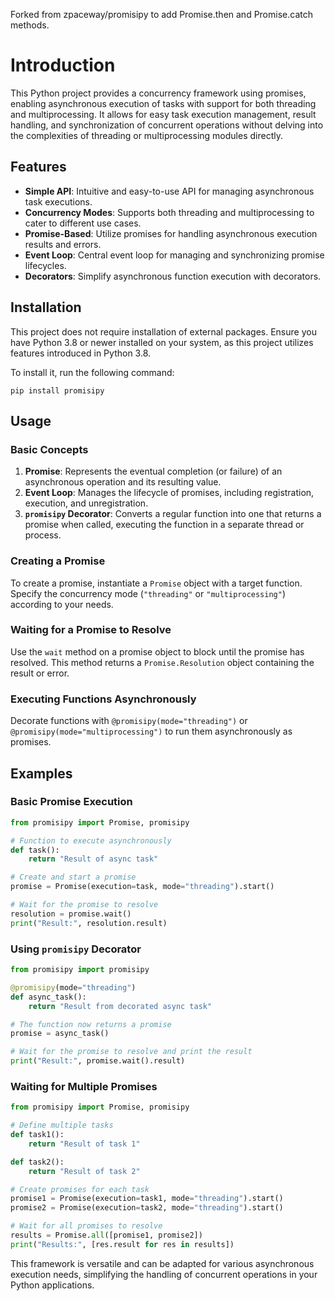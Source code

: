 Forked from zpaceway/promisipy to add Promise.then and Promise.catch methods.

# Introduction

This Python project provides a concurrency framework using promises, enabling asynchronous execution of tasks with support for both threading and multiprocessing. It allows for easy task execution management, result handling, and synchronization of concurrent operations without delving into the complexities of threading or multiprocessing modules directly.

## Features

- **Simple API**: Intuitive and easy-to-use API for managing asynchronous task executions.
- **Concurrency Modes**: Supports both threading and multiprocessing to cater to different use cases.
- **Promise-Based**: Utilize promises for handling asynchronous execution results and errors.
- **Event Loop**: Central event loop for managing and synchronizing promise lifecycles.
- **Decorators**: Simplify asynchronous function execution with decorators.

## Installation

This project does not require installation of external packages. Ensure you have Python 3.8 or newer installed on your system, as this project utilizes features introduced in Python 3.8.

To install it, run the following command:

```
pip install promisipy
```

## Usage

### Basic Concepts

1. **Promise**: Represents the eventual completion (or failure) of an asynchronous operation and its resulting value.
2. **Event Loop**: Manages the lifecycle of promises, including registration, execution, and unregistration.
3. **`promisipy` Decorator**: Converts a regular function into one that returns a promise when called, executing the function in a separate thread or process.

### Creating a Promise

To create a promise, instantiate a `Promise` object with a target function. Specify the concurrency mode (`"threading"` or `"multiprocessing"`) according to your needs.

### Waiting for a Promise to Resolve

Use the `wait` method on a promise object to block until the promise has resolved. This method returns a `Promise.Resolution` object containing the result or error.

### Executing Functions Asynchronously

Decorate functions with `@promisipy(mode="threading")` or `@promisipy(mode="multiprocessing")` to run them asynchronously as promises.

## Examples

### Basic Promise Execution

```python
from promisipy import Promise, promisipy

# Function to execute asynchronously
def task():
    return "Result of async task"

# Create and start a promise
promise = Promise(execution=task, mode="threading").start()

# Wait for the promise to resolve
resolution = promise.wait()
print("Result:", resolution.result)
```

### Using `promisipy` Decorator

```python
from promisipy import promisipy

@promisipy(mode="threading")
def async_task():
    return "Result from decorated async task"

# The function now returns a promise
promise = async_task()

# Wait for the promise to resolve and print the result
print("Result:", promise.wait().result)
```

### Waiting for Multiple Promises

```python
from promisipy import Promise, promisipy

# Define multiple tasks
def task1():
    return "Result of task 1"

def task2():
    return "Result of task 2"

# Create promises for each task
promise1 = Promise(execution=task1, mode="threading").start()
promise2 = Promise(execution=task2, mode="threading").start()

# Wait for all promises to resolve
results = Promise.all([promise1, promise2])
print("Results:", [res.result for res in results])
```

This framework is versatile and can be adapted for various asynchronous execution needs, simplifying the handling of concurrent operations in your Python applications.
